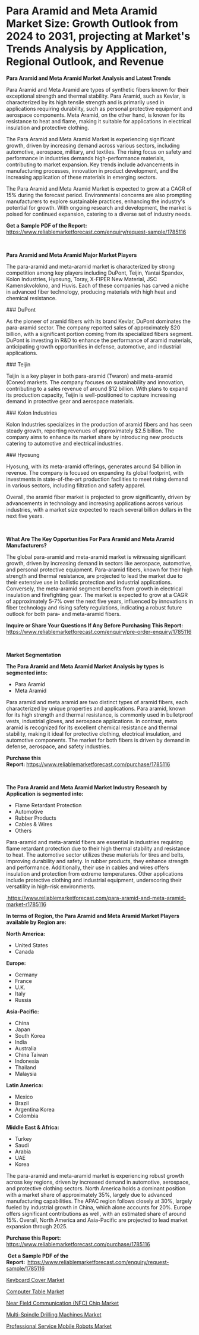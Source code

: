 <p><h1>Para Aramid and Meta Aramid Market Size: Growth Outlook from 2024 to 2031, projecting at Market's Trends Analysis by Application, Regional Outlook, and Revenue</h1></p><p><strong>Para Aramid and Meta Aramid Market Analysis and Latest Trends</strong></p>
<p><p>Para Aramid and Meta Aramid are types of synthetic fibers known for their exceptional strength and thermal stability. Para Aramid, such as Kevlar, is characterized by its high tensile strength and is primarily used in applications requiring durability, such as personal protective equipment and aerospace components. Meta Aramid, on the other hand, is known for its resistance to heat and flame, making it suitable for applications in electrical insulation and protective clothing.</p><p>The Para Aramid and Meta Aramid Market is experiencing significant growth, driven by increasing demand across various sectors, including automotive, aerospace, military, and textiles. The rising focus on safety and performance in industries demands high-performance materials, contributing to market expansion. Key trends include advancements in manufacturing processes, innovation in product development, and the increasing application of these materials in emerging sectors.</p><p>The Para Aramid and Meta Aramid Market is expected to grow at a CAGR of 15% during the forecast period. Environmental concerns are also prompting manufacturers to explore sustainable practices, enhancing the industry's potential for growth. With ongoing research and development, the market is poised for continued expansion, catering to a diverse set of industry needs.</p></p>
<p><strong>Get a Sample PDF of the Report:&nbsp;</strong> <a href="https://www.reliablemarketforecast.com/enquiry/request-sample/1785116?utm_campaign=1167&utm_medium=2&utm_source=Github&utm_content=ia&utm_term=29102024&utm_id=para-aramid-and-meta-aramid">https://www.reliablemarketforecast.com/enquiry/request-sample/1785116</a></p>
<p>&nbsp;</p>
<p><strong>Para Aramid and Meta Aramid Major Market Players</strong></p>
<p><p>The para-aramid and meta-aramid market is characterized by strong competition among key players including DuPont, Teijin, Yantai Spandex, Kolon Industries, Hyosung, Toray, X-FIPER New Material, JSC Kamenskvolokno, and Huvis. Each of these companies has carved a niche in advanced fiber technology, producing materials with high heat and chemical resistance.</p><p>### DuPont</p><p>As the pioneer of aramid fibers with its brand Kevlar, DuPont dominates the para-aramid sector. The company reported sales of approximately $20 billion, with a significant portion coming from its specialized fibers segment. DuPont is investing in R&D to enhance the performance of aramid materials, anticipating growth opportunities in defense, automotive, and industrial applications.</p><p>### Teijin</p><p>Teijin is a key player in both para-aramid (Twaron) and meta-aramid (Conex) markets. The company focuses on sustainability and innovation, contributing to a sales revenue of around $12 billion. With plans to expand its production capacity, Teijin is well-positioned to capture increasing demand in protective gear and aerospace materials.</p><p>### Kolon Industries</p><p>Kolon Industries specializes in the production of aramid fibers and has seen steady growth, reporting revenues of approximately $2.5 billion. The company aims to enhance its market share by introducing new products catering to automotive and electrical industries.</p><p>### Hyosung</p><p>Hyosung, with its meta-aramid offerings, generates around $4 billion in revenue. The company is focused on expanding its global footprint, with investments in state-of-the-art production facilities to meet rising demand in various sectors, including filtration and safety apparel.</p><p>Overall, the aramid fiber market is projected to grow significantly, driven by advancements in technology and increasing applications across various industries, with a market size expected to reach several billion dollars in the next five years.</p></p>
<p>&nbsp;</p>
<p><strong>What Are The Key Opportunities For Para Aramid and Meta Aramid Manufacturers?</strong></p>
<p><p>The global para-aramid and meta-aramid market is witnessing significant growth, driven by increasing demand in sectors like aerospace, automotive, and personal protective equipment. Para-aramid fibers, known for their high strength and thermal resistance, are projected to lead the market due to their extensive use in ballistic protection and industrial applications. Conversely, the meta-aramid segment benefits from growth in electrical insulation and firefighting gear. The market is expected to grow at a CAGR of approximately 5-7% over the next five years, influenced by innovations in fiber technology and rising safety regulations, indicating a robust future outlook for both para- and meta-aramid fibers.</p></p>
<p><strong>Inquire or Share Your Questions If Any Before Purchasing This Report:</strong> <a href="https://www.reliablemarketforecast.com/enquiry/pre-order-enquiry/1785116?utm_campaign=1167&utm_medium=2&utm_source=Github&utm_content=ia&utm_term=29102024&utm_id=para-aramid-and-meta-aramid">https://www.reliablemarketforecast.com/enquiry/pre-order-enquiry/1785116</a></p>
<p>&nbsp;</p>
<p><strong>Market Segmentation</strong></p>
<p><strong>The Para Aramid and Meta Aramid Market Analysis by types is segmented into:</strong></p>
<p><ul><li>Para Aramid</li><li>Meta Aramid</li></ul></p>
<p><p>Para aramid and meta aramid are two distinct types of aramid fibers, each characterized by unique properties and applications. Para aramid, known for its high strength and thermal resistance, is commonly used in bulletproof vests, industrial gloves, and aerospace applications. In contrast, meta aramid is recognized for its excellent chemical resistance and thermal stability, making it ideal for protective clothing, electrical insulation, and automotive components. The market for both fibers is driven by demand in defense, aerospace, and safety industries.</p></p>
<p><strong>Purchase this Report:&nbsp;</strong><a href="https://www.reliablemarketforecast.com/purchase/1785116?utm_campaign=1167&utm_medium=2&utm_source=Github&utm_content=ia&utm_term=29102024&utm_id=para-aramid-and-meta-aramid">https://www.reliablemarketforecast.com/purchase/1785116</a></p>
<p>&nbsp;</p>
<p><strong>The Para Aramid and Meta Aramid Market Industry Research by Application is segmented into:</strong></p>
<p><ul><li>Flame Retardant Protection</li><li>Automotive</li><li>Rubber Products</li><li>Cables & Wires</li><li>Others</li></ul></p>
<p><p>Para-aramid and meta-aramid fibers are essential in industries requiring flame retardant protection due to their high thermal stability and resistance to heat. The automotive sector utilizes these materials for tires and belts, improving durability and safety. In rubber products, they enhance strength and performance. Additionally, their use in cables and wires offers insulation and protection from extreme temperatures. Other applications include protective clothing and industrial equipment, underscoring their versatility in high-risk environments.</p></p>
<p><a href="https://www.reliablemarketforecast.com/para-aramid-and-meta-aramid-market-r1785116?utm_campaign=1167&utm_medium=2&utm_source=Github&utm_content=ia&utm_term=29102024&utm_id=para-aramid-and-meta-aramid">&nbsp;https://www.reliablemarketforecast.com/para-aramid-and-meta-aramid-market-r1785116</a></p>
<p><strong>In terms of Region, the Para Aramid and Meta Aramid Market Players available by Region are:</strong></p>
<p>
    <p> <strong> North America: </strong>
        <ul>
            <li>United States</li>
            <li>Canada</li>
        </ul>
        </p> 
    <p> <strong> Europe: </strong>
        <ul>
            <li>Germany</li>
            <li>France</li>
            <li>U.K.</li>
            <li>Italy</li>
            <li>Russia</li>
        </ul>
        </p> 
    <p> <strong> Asia-Pacific: </strong>
        <ul>
            <li>China</li>
            <li>Japan</li>
            <li>South Korea</li>
            <li>India</li>
            <li>Australia</li>
            <li>China Taiwan</li>
            <li>Indonesia</li>
            <li>Thailand</li>
            <li>Malaysia</li>
        </ul>
        </p> 
    <p> <strong> Latin America: </strong>
        <ul>
            <li>Mexico</li>
            <li>Brazil</li>
            <li>Argentina Korea</li>
            <li>Colombia</li>
        </ul>
        </p> 
    <p> <strong> Middle East & Africa: </strong>
        <ul>
            <li>Turkey</li>
            <li>Saudi</li>
            <li>Arabia</li>
            <li>UAE</li>
            <li>Korea</li>
        </ul>
    </p>
    </p>
<p><p>The para-aramid and meta-aramid market is experiencing robust growth across key regions, driven by increased demand in automotive, aerospace, and protective clothing sectors. North America holds a dominant position with a market share of approximately 35%, largely due to advanced manufacturing capabilities. The APAC region follows closely at 30%, largely fueled by industrial growth in China, which alone accounts for 20%. Europe offers significant contributions as well, with an estimated share of around 15%. Overall, North America and Asia-Pacific are projected to lead market expansion through 2025.</p></p>
<p><strong>Purchase this Report: </strong><a href="https://www.reliablemarketforecast.com/purchase/1785116?utm_campaign=1167&utm_medium=2&utm_source=Github&utm_content=ia&utm_term=29102024&utm_id=para-aramid-and-meta-aramid">https://www.reliablemarketforecast.com/purchase/1785116</a></p>
<p>&nbsp;<strong>Get a Sample PDF of the Report:&nbsp;&nbsp;</strong><a href="https://www.reliablemarketforecast.com/enquiry/request-sample/1785116?utm_campaign=1167&utm_medium=2&utm_source=Github&utm_content=ia&utm_term=29102024&utm_id=para-aramid-and-meta-aramid">https://www.reliablemarketforecast.com/enquiry/request-sample/1785116</a></p>
<p><strong></strong></p>
<p><p><a href="https://www.linkedin.com/pulse/global-keyboard-cover-market-trends-innovations-forward-looking-r2n7f?utm_campaign=1167&utm_medium=2&utm_source=Github&utm_content=ia&utm_term=29102024&utm_id=para-aramid-and-meta-aramid">Keyboard Cover Market</a></p><p><a href="https://www.linkedin.com/pulse/global-computer-table-market-share-growth-opportunities-growing-4xevf?utm_campaign=1167&utm_medium=2&utm_source=Github&utm_content=ia&utm_term=29102024&utm_id=para-aramid-and-meta-aramid">Computer Table Market</a></p><p><a href="https://github.com/wendisyqf/Market-Research-Report-List-1/blob/main/near-field-communication-nfc-chip-market.md?utm_campaign=1167&utm_medium=2&utm_source=Github&utm_content=ia&utm_term=29102024&utm_id=para-aramid-and-meta-aramid">Near Field Communication (NFC) Chip Market</a></p><p><a href="https://issuu.com/reportprime-2/docs/multi-spindle-drilling-machines-mar_a9bcd3b95d9fd7?utm_campaign=1167&utm_medium=2&utm_source=Github&utm_content=ia&utm_term=29102024&utm_id=para-aramid-and-meta-aramid">Multi-Spindle Drilling Machines Market</a></p><p><a href="https://issuu.com/reportprime-2/docs/professional-service-mobile-robots-_c4767fe5cdd627?utm_campaign=1167&utm_medium=2&utm_source=Github&utm_content=ia&utm_term=29102024&utm_id=para-aramid-and-meta-aramid">Professional Service Mobile Robots Market</a></p></p>